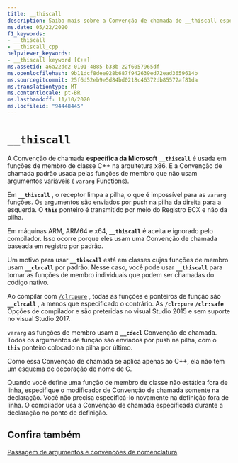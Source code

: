 ```yaml
---
title: __thiscall
description: Saiba mais sobre a Convenção de chamada de __thiscall específica da Microsoft para funções de membro de classe x86 no Microsoft C++.
ms.date: 05/22/2020
f1_keywords:
- __thiscall
- __thiscall_cpp
helpviewer_keywords:
- __thiscall keyword [C++]
ms.assetid: a6a22dd2-0101-4885-b33b-22f6057965df
ms.openlocfilehash: 9b11dcf8dee928b687f942639ed72ead3659614b
ms.sourcegitcommit: 25f6d52eb9e5d84bd0218c46372db85572af81da
ms.translationtype: MT
ms.contentlocale: pt-BR
ms.lasthandoff: 11/10/2020
ms.locfileid: "94448445"
---
```

# `__thiscall`

A Convenção de chamada **específica da Microsoft** **`__thiscall`** é usada em funções de membro de classe C++ na arquitetura x86. É a Convenção de chamada padrão usada pelas funções de membro que não usam argumentos variáveis ( `vararg` Functions).

Em **`__thiscall`** , o receptor limpa a pilha, o que é impossível para as `vararg` funções. Os argumentos são enviados por push na pilha da direita para a esquerda. O **`this`** ponteiro é transmitido por meio do Registro ECX e não da pilha.

Em máquinas ARM, ARM64 e x64, **`__thiscall`** é aceita e ignorado pelo compilador. Isso ocorre porque eles usam uma Convenção de chamada baseada em registro por padrão.

Um motivo para usar **`__thiscall`** está em classes cujas funções de membro usam **`__clrcall`** por padrão. Nesse caso, você pode usar **`__thiscall`** para tornar as funções de membro individuais que podem ser chamadas do código nativo.

Ao compilar com [`/clr:pure`](../build/reference/clr-common-language-runtime-compilation.md) , todas as funções e ponteiros de função são **`__clrcall`** , a menos que especificado o contrário. As **`/clr:pure`** **`/clr:safe`** Opções de compilador e são preteridas no visual Studio 2015 e sem suporte no visual Studio 2017.

`vararg` as funções de membro usam a **`__cdecl`** Convenção de chamada. Todos os argumentos de função são enviados por push na pilha, com o **`this`** ponteiro colocado na pilha por último.

Como essa Convenção de chamada se aplica apenas ao C++, ela não tem um esquema de decoração de nome de C.

Quando você define uma função de membro de classe não estática fora de linha, especifique o modificador de Convenção de chamada somente na declaração. Você não precisa especificá-lo novamente na definição fora de linha. O compilador usa a Convenção de chamada especificada durante a declaração no ponto de definição.

## <a name="see-also"></a>Confira também

[Passagem de argumentos e convenções de nomenclatura](../cpp/argument-passing-and-naming-conventions.md)
